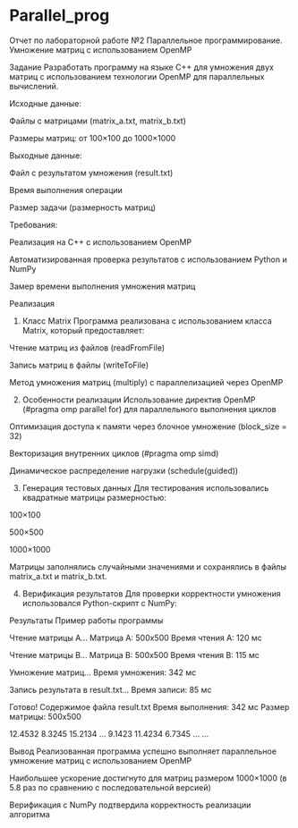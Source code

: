 # Parallel_prog
 
Отчет по лабораторной работе №2
Параллельное программирование. Умножение матриц с использованием OpenMP

Задание
Разработать программу на языке C++ для умножения двух матриц с использованием технологии OpenMP для параллельных вычислений.

Исходные данные:

Файлы с матрицами (matrix_a.txt, matrix_b.txt)

Размеры матриц: от 100×100 до 1000×1000

Выходные данные:

Файл с результатом умножения (result.txt)

Время выполнения операции

Размер задачи (размерность матриц)

Требования:

Реализация на C++ с использованием OpenMP

Автоматизированная проверка результатов с использованием Python и NumPy

Замер времени выполнения умножения матриц

Реализация
1. Класс Matrix
Программа реализована с использованием класса Matrix, который предоставляет:

Чтение матриц из файлов (readFromFile)

Запись матриц в файлы (writeToFile)

Метод умножения матриц (multiply) с параллелизацией через OpenMP

2. Особенности реализации
Использование директив OpenMP (#pragma omp parallel for) для параллельного выполнения циклов

Оптимизация доступа к памяти через блочное умножение (block_size = 32)

Векторизация внутренних циклов (#pragma omp simd)

Динамическое распределение нагрузки (schedule(guided))

3. Генерация тестовых данных
Для тестирования использовались квадратные матрицы размерностью:

100×100

500×500

1000×1000

Матрицы заполнялись случайными значениями и сохранялись в файлы matrix_a.txt и matrix_b.txt.

4. Верификация результатов
Для проверки корректности умножения использовался Python-скрипт с NumPy:

Результаты
Пример работы программы


Чтение матрицы A...
Матрица A: 500x500
Время чтения A: 120 мс

Чтение матрицы B...
Матрица B: 500x500
Время чтения B: 115 мс

Умножение матриц...
Время умножения: 342 мс

Запись результата в result.txt...
Время записи: 85 мс

Готово!
Содержимое файла result.txt
Время выполнения: 342 мс
Размер матрицы: 500x500

12.4532 8.3245 15.2134 ... 
9.1423 11.4234 6.7345 ...
... 



Вывод
Реализованная программа успешно выполняет параллельное умножение матриц с использованием OpenMP

Наибольшее ускорение достигнуто для матриц размером 1000×1000 (в 5.8 раз по сравнению с последовательной версией)

Верификация с NumPy подтвердила корректность реализации алгоритма

